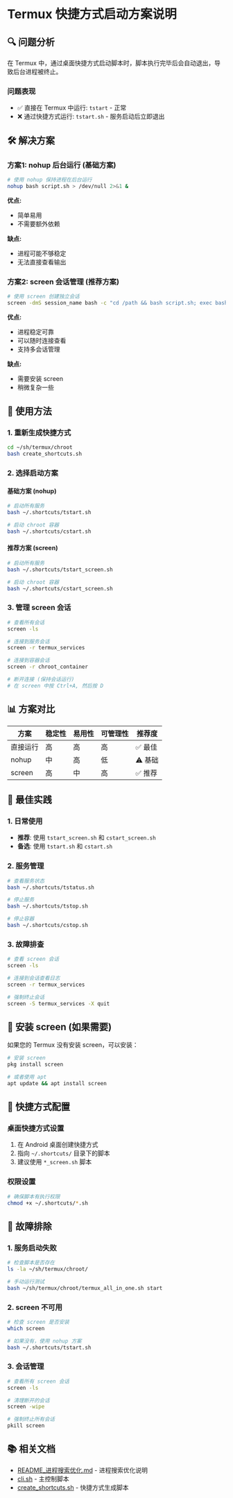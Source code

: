 # Termux 快捷方式启动方案说明

## 🔍 问题分析

在 Termux 中，通过桌面快捷方式启动脚本时，脚本执行完毕后会自动退出，导致后台进程被终止。

### 问题表现
- ✅ 直接在 Termux 中运行: `tstart` - 正常
- ❌ 通过快捷方式运行: `tstart.sh` - 服务启动后立即退出

## 🛠️ 解决方案

### 方案1: nohup 后台运行 (基础方案)
```bash
# 使用 nohup 保持进程在后台运行
nohup bash script.sh > /dev/null 2>&1 &
```

**优点:**
- 简单易用
- 不需要额外依赖

**缺点:**
- 进程可能不够稳定
- 无法直接查看输出

### 方案2: screen 会话管理 (推荐方案)
```bash
# 使用 screen 创建独立会话
screen -dmS session_name bash -c "cd /path && bash script.sh; exec bash"
```

**优点:**
- 进程稳定可靠
- 可以随时连接查看
- 支持多会话管理

**缺点:**
- 需要安装 screen
- 稍微复杂一些

## 🔧 使用方法

### 1. 重新生成快捷方式
```bash
cd ~/sh/termux/chroot
bash create_shortcuts.sh
```

### 2. 选择启动方案

#### 基础方案 (nohup)
```bash
# 启动所有服务
bash ~/.shortcuts/tstart.sh

# 启动 chroot 容器
bash ~/.shortcuts/cstart.sh
```

#### 推荐方案 (screen)
```bash
# 启动所有服务
bash ~/.shortcuts/tstart_screen.sh

# 启动 chroot 容器
bash ~/.shortcuts/cstart_screen.sh
```

### 3. 管理 screen 会话
```bash
# 查看所有会话
screen -ls

# 连接到服务会话
screen -r termux_services

# 连接到容器会话
screen -r chroot_container

# 断开连接 (保持会话运行)
# 在 screen 中按 Ctrl+A, 然后按 D
```

## 📊 方案对比

| 方案 | 稳定性 | 易用性 | 可管理性 | 推荐度 |
|------|--------|--------|----------|--------|
| 直接运行 | 高 | 高 | 高 | ✅ 最佳 |
| nohup | 中 | 高 | 低 | ⚠️ 基础 |
| screen | 高 | 中 | 高 | ✅ 推荐 |

## 🎯 最佳实践

### 1. 日常使用
- **推荐**: 使用 `tstart_screen.sh` 和 `cstart_screen.sh`
- **备选**: 使用 `tstart.sh` 和 `cstart.sh`

### 2. 服务管理
```bash
# 查看服务状态
bash ~/.shortcuts/tstatus.sh

# 停止服务
bash ~/.shortcuts/tstop.sh

# 停止容器
bash ~/.shortcuts/cstop.sh
```

### 3. 故障排查
```bash
# 查看 screen 会话
screen -ls

# 连接到会话查看日志
screen -r termux_services

# 强制终止会话
screen -S termux_services -X quit
```

## 🔧 安装 screen (如果需要)

如果您的 Termux 没有安装 screen，可以安装：

```bash
# 安装 screen
pkg install screen

# 或者使用 apt
apt update && apt install screen
```

## 📝 快捷方式配置

### 桌面快捷方式设置
1. 在 Android 桌面创建快捷方式
2. 指向 `~/.shortcuts/` 目录下的脚本
3. 建议使用 `*_screen.sh` 脚本

### 权限设置
```bash
# 确保脚本有执行权限
chmod +x ~/.shortcuts/*.sh
```

## 🔄 故障排除

### 1. 服务启动失败
```bash
# 检查脚本是否存在
ls -la ~/sh/termux/chroot/

# 手动运行测试
bash ~/sh/termux/chroot/termux_all_in_one.sh start
```

### 2. screen 不可用
```bash
# 检查 screen 是否安装
which screen

# 如果没有，使用 nohup 方案
bash ~/.shortcuts/tstart.sh
```

### 3. 会话管理
```bash
# 查看所有 screen 会话
screen -ls

# 清理断开的会话
screen -wipe

# 强制终止所有会话
pkill screen
```

## 📚 相关文档

- [README_进程搜索优化.md](./README_进程搜索优化.md) - 进程搜索优化说明
- [cli.sh](./cli.sh) - 主控制脚本
- [create_shortcuts.sh](./create_shortcuts.sh) - 快捷方式生成脚本 